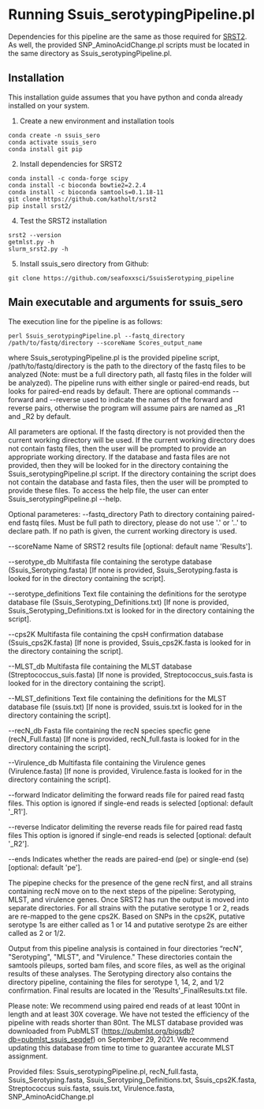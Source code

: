 # Running Ssuis_serotypingPipeline.pl

Dependencies for this pipeline are the same as those required for [SRST2](https://github.com/katholt/srst2). 
As well, the provided SNP_AminoAcidChange.pl scripts must be located in the same directory as Ssuis_serotypingPipeline.pl.

## Installation
This installation guide assumes that you have python and conda already installed on your system.

1. Create a new environment and installation tools
```
conda create -n ssuis_sero
conda activate ssuis_sero
conda install git pip
```

2. Install dependencies for SRST2
```
conda install -c conda-forge scipy
conda install -c bioconda bowtie2=2.2.4
conda install -c bioconda samtools=0.1.18-11
git clone https://github.com/katholt/srst2
pip install srst2/
```

4. Test the SRST2 installation
```
srst2 --version
getmlst.py -h
slurm_srst2.py -h
```

5. Install ssuis_sero directory from Github:
```
git clone https://github.com/seafoxxsci/SsuisSerotyping_pipeline
```

## Main executable and arguments for ssuis_sero
The execution line for the pipeline is as follows:
```
perl Ssuis_serotypingPipeline.pl --fastq_directory /path/to/fastq/directory --scoreName Scores_output_name
```

where Ssuis_serotypingPipeline.pl is the provided pipeline script, /path/to/fastq/directory is the path to the directory of the fastq files to be analyzed (Note: must be a full directory path, all fastq files in the folder will be analyzed). The pipeline runs with either single or paired-end reads, but looks for paired-end reads by default. There are optional commands --forward and --reverse used to indicate the names of the forward and reverse pairs, otherwise the program will assume pairs are named as _R1 and _R2 by default.

All parameters are optional.  If the fastq directory is not provided then the current working directory will be used.  If the current working directory does not contain fastq files, then the user will be prompted to provide an appropriate working directory.  If the database and fasta files are not provided, then they will be looked for in the directory containing the Ssuis_serotypingPipeline.pl script.  If the directory containing the script does not contain the database and fasta files, then the user will be prompted to provide these files.  To access the help file, the user can enter Ssuis_serotypingPipeline.pl --help.

Optional parameteres:
--fastq_directory	Path to directory containing paired-end fastq files. Must be full path to directory, please do not use '.' or '..' to declare path. If no path is given, the current working directory is used.

--scoreName		Name of SRST2 results file [optional: default name 'Results'].

--serotype_db		Multifasta file containing the serotype database (Ssuis_Serotyping.fasta) [If none is provided, Ssuis_Serotyping.fasta is looked for in the directory containing the script].

--serotype_definitions	Text file containing the definitions for the serotype database file (Ssuis_Serotyping_Definitions.txt) [If none is provided, Ssuis_Serotyping_Definitions.txt is looked for in the directory containing the script].

--cps2K			Multifasta file containing the cpsH confirmation database (Ssuis_cps2K.fasta) [If none is provided, Ssuis_cps2K.fasta is looked for in the directory containing the script].

--MLST_db		Multifasta file containing the MLST database (Streptococcus_suis.fasta) [If none is provided, Streptococcus_suis.fasta is looked for in the directory containing the script].

--MLST_definitions	Text file containing the definitions for the MLST database file (ssuis.txt) [If none is provided, ssuis.txt is looked for in the directory containing the script].

--recN_db		Fasta file containing the recN species specfic gene (recN_Full.fasta) [If none is provided, recN_full.fasta is looked for in the directory containing the script].

--Virulence_db		Multifasta file containing the Virulence genes (Virulence.fasta) [If none is provided, Virulence.fasta is looked for in the directory containing the script].

--forward		Indicator delimiting the forward reads file for paired read fastq files. This option is ignored if single-end reads is selected [optional: default '_R1'].

--reverse		Indicator delimiting the reverse reads file for paired read fastq files This option is ignored if single-end reads is selected [optional: default '_R2'].

--ends			Indicates whether the reads are paired-end (pe) or single-end (se) [optional: default 'pe'].

The pipepine checks for the presence of the gene recN first, and all strains containing recN move on to the next steps of the pipeline: Serotyping, MLST, and virulence genes. Once SRST2 has run the output is moved into separate directories.  For all strains with the putative serotype 1 or 2, reads are re-mapped to the gene cps2K.  Based on SNPs in the cps2K, putative serotype 1s are either called as 1 or 14 and putative serotype 2s are either called as 2 or 1/2. 

Output from this pipeline analysis is contained in four directories “recN”, "Serotyping", "MLST", and "Virulence." These directories contain the samtools pileups, sorted bam files, and score files, as well as the original results of these analyses.  The Serotyping directory also contains the directory pipeline, containing the files for serotype 1, 14, 2, and 1/2 confirmation.  Final results are located in the 'Results'_FinalResults.txt file.

Please note: We recommend using paired end reads of at least 100nt in length and at least 30X coverage. We have not tested the efficiency of the pipeline with reads shorter than 80nt.
The MLST database provided was downloaded from PubMLST (https://pubmlst.org/bigsdb?db=pubmlst_ssuis_seqdef) on September 29, 2021.  We recommend updating this database from time to time to guarantee accurate MLST assignment.

Provided files: Ssuis_serotypingPipeline.pl, recN_full.fasta, Ssuis_Serotyping.fasta, Ssuis_Serotyping_Definitions.txt, Ssuis_cps2K.fasta, Streptococcus suis.fasta, ssuis.txt, Virulence.fasta, SNP_AminoAcidChange.pl
